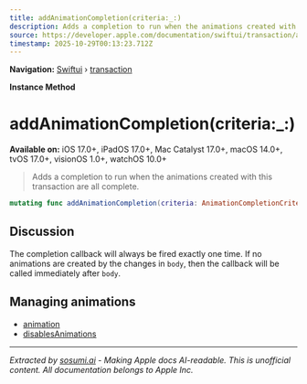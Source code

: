 ```yaml
---
title: addAnimationCompletion(criteria:_:)
description: Adds a completion to run when the animations created with this transaction are all complete.
source: https://developer.apple.com/documentation/swiftui/transaction/addanimationcompletion(criteria:_:)
timestamp: 2025-10-29T00:13:23.712Z
---
```


**Navigation:** [Swiftui](/documentation/swiftui) › [transaction](/documentation/swiftui/transaction)

**Instance Method**

# addAnimationCompletion(criteria:_:)

**Available on:** iOS 17.0+, iPadOS 17.0+, Mac Catalyst 17.0+, macOS 14.0+, tvOS 17.0+, visionOS 1.0+, watchOS 10.0+

> Adds a completion to run when the animations created with this transaction are all complete.

```swift
mutating func addAnimationCompletion(criteria: AnimationCompletionCriteria = .logicallyComplete, _ completion: @escaping () -> Void)
```

## Discussion

The completion callback will always be fired exactly one time. If no animations are created by the changes in `body`, then the callback will be called immediately after `body`.

## Managing animations

- [animation](/documentation/swiftui/transaction/animation)
- [disablesAnimations](/documentation/swiftui/transaction/disablesanimations)

---

*Extracted by [sosumi.ai](https://sosumi.ai) - Making Apple docs AI-readable.*
*This is unofficial content. All documentation belongs to Apple Inc.*
